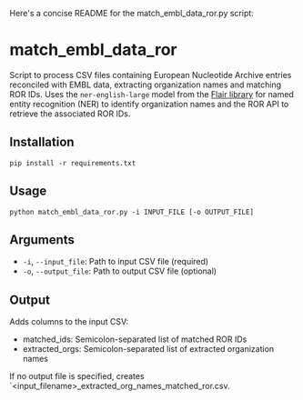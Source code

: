 Here's a concise README for the match_embl_data_ror.py script:

# match_embl_data_ror

Script to process CSV files containing European Nucleotide Archive entries reconciled with EMBL data, extracting organization names and matching ROR IDs. Uses the `ner-english-large` model from the [Flair library](https://github.com/flairNLP/flair?tab=readme-ov-file) for named entity recognition (NER) to identify organization names and the ROR API to retrieve the associated ROR IDs.

## Installation

```
pip install -r requirements.txt
```

## Usage

```
python match_embl_data_ror.py -i INPUT_FILE [-o OUTPUT_FILE]
```

## Arguments

- `-i`, `--input_file`: Path to input CSV file (required)
- `-o`, `--output_file`: Path to output CSV file (optional)

## Output

Adds columns to the input CSV:
- matched_ids: Semicolon-separated list of matched ROR IDs
- extracted_orgs: Semicolon-separated list of extracted organization names

If no output file is specified, creates `<input_filename>_extracted_org_names_matched_ror.csv.
